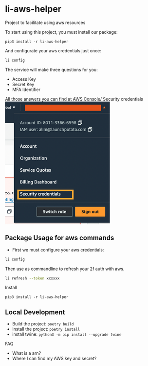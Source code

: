 # li-aws-helper

Project to facilitate using aws resources

To start using this project, you must install our package: 

```
pip3 install -r li-aws-helper
```

And configurate your aws credentials just once:
```bash
li config
```

The service will make three questions for you:
- Access Key
- Secret Key
- MFA Identifier

All those answers you can find at AWS Console/ Security credentials 
![image](assets/mfa_2.png)

  



## Package Usage for aws commands
- First we must configure your aws credentials:
```bash
li config
```

Then use as commandline to refresh your 2f auth with aws. 
```bash
li refresh --token xxxxxx
```

Install
```
pip3 install -r li-aws-helper
```


## Local Development

- Build the project: `poetry build`
- Install the project: `poetry install`
- install twine: `python3 -m pip install --upgrade twine`


FAQ
- What is a arn?
- Where I can find my AWS key and secret?


